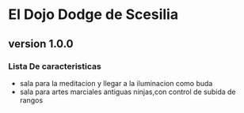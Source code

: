 # El Dojo Dodge de Scesilia
## version 1.0.0
### Lista De caracteristicas
* sala para la meditacion y llegar a la iluminacion como buda
* sala para artes marciales antiguas ninjas,con control de subida de rangos 